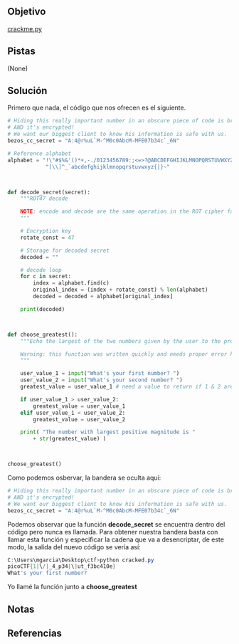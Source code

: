 ## Objetivo
[crackme.py](https://mercury.picoctf.net/static/b7cabaae6561256c50728d3515db3058/crackme.py)

## Pistas
(None)

## Solución
Primero que nada, el código que nos ofrecen es el siguiente.

```python
# Hiding this really important number in an obscure piece of code is brilliant!
# AND it's encrypted!
# We want our biggest client to know his information is safe with us.
bezos_cc_secret = "A:4@r%uL`M-^M0c0AbcM-MFE07b34c`_6N"

# Reference alphabet
alphabet = "!\"#$%&'()*+,-./0123456789:;<=>?@ABCDEFGHIJKLMNOPQRSTUVWXYZ"+ \
            "[\\]^_`abcdefghijklmnopqrstuvwxyz{|}~"



def decode_secret(secret):
    """ROT47 decode

    NOTE: encode and decode are the same operation in the ROT cipher family.
    """

    # Encryption key
    rotate_const = 47

    # Storage for decoded secret
    decoded = ""

    # decode loop
    for c in secret:
        index = alphabet.find(c)
        original_index = (index + rotate_const) % len(alphabet)
        decoded = decoded + alphabet[original_index]

    print(decoded)



def choose_greatest():
    """Echo the largest of the two numbers given by the user to the program

    Warning: this function was written quickly and needs proper error handling
    """

    user_value_1 = input("What's your first number? ")
    user_value_2 = input("What's your second number? ")
    greatest_value = user_value_1 # need a value to return if 1 & 2 are equal

    if user_value_1 > user_value_2:
        greatest_value = user_value_1
    elif user_value_1 < user_value_2:
        greatest_value = user_value_2

    print( "The number with largest positive magnitude is "
        + str(greatest_value) )



choose_greatest()
```

Como podemos osbervar, la bandera se oculta aquí:
```python
# Hiding this really important number in an obscure piece of code is brilliant!
# AND it's encrypted!
# We want our biggest client to know his information is safe with us.
bezos_cc_secret = "A:4@r%uL`M-^M0c0AbcM-MFE07b34c`_6N"
```

Podemos observar que la función **decode_secret** se encuentra dentro del código pero nunca es llamada. Para obtener nuestra bandera basta con llamar esta función y especificar la cadena que va a desencriptar, de este modo, la salida del nuevo código se vería así:

```powershell
C:\Users\mgarcia\Desktop\ctf>python cracked.py
picoCTF{1|\/|_4_p34|\|ut_f3bc410e}
What's your first number?
```

Yo llamé la función junto a **choose_greatest**

## Notas

## Referencias
